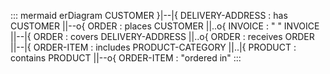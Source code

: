 
::: mermaid
erDiagram
      CUSTOMER }|--|{ DELIVERY-ADDRESS : has
      CUSTOMER ||--o{ ORDER : places 
      CUSTOMER ||..o{ INVOICE : "    "
      INVOICE ||--|{ ORDER : covers
      DELIVERY-ADDRESS ||..o{ ORDER : receives
      ORDER ||--|{ ORDER-ITEM : includes
      PRODUCT-CATEGORY ||..|{ PRODUCT : contains
      PRODUCT ||--o{ ORDER-ITEM : "ordered in"
:::
